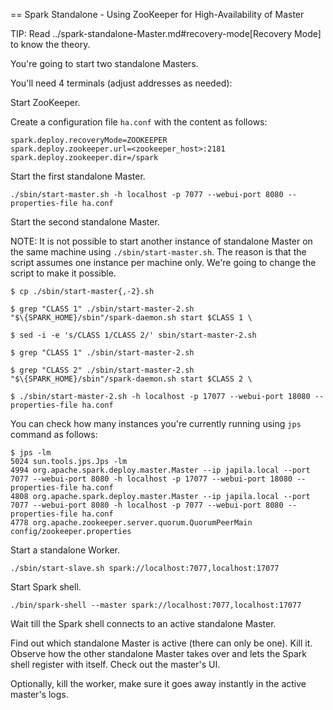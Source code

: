 == Spark Standalone - Using ZooKeeper for High-Availability of Master

TIP: Read  ../spark-standalone-Master.md#recovery-mode[Recovery Mode] to know the theory.

You're going to start two standalone Masters.

You'll need 4 terminals (adjust addresses as needed):

Start ZooKeeper.

Create a configuration file `ha.conf` with the content as follows:

```
spark.deploy.recoveryMode=ZOOKEEPER
spark.deploy.zookeeper.url=<zookeeper_host>:2181
spark.deploy.zookeeper.dir=/spark
```

Start the first standalone Master.

```
./sbin/start-master.sh -h localhost -p 7077 --webui-port 8080 --properties-file ha.conf
```

Start the second standalone Master.

NOTE: It is not possible to start another instance of standalone Master on the same machine using `./sbin/start-master.sh`. The reason is that the script assumes one instance per machine only. We're going to change the script to make it possible.

```
$ cp ./sbin/start-master{,-2}.sh

$ grep "CLASS 1" ./sbin/start-master-2.sh
"$\{SPARK_HOME}/sbin"/spark-daemon.sh start $CLASS 1 \

$ sed -i -e 's/CLASS 1/CLASS 2/' sbin/start-master-2.sh

$ grep "CLASS 1" ./sbin/start-master-2.sh

$ grep "CLASS 2" ./sbin/start-master-2.sh
"$\{SPARK_HOME}/sbin"/spark-daemon.sh start $CLASS 2 \

$ ./sbin/start-master-2.sh -h localhost -p 17077 --webui-port 18080 --properties-file ha.conf
```

You can check how many instances you're currently running using `jps` command as follows:

```
$ jps -lm
5024 sun.tools.jps.Jps -lm
4994 org.apache.spark.deploy.master.Master --ip japila.local --port 7077 --webui-port 8080 -h localhost -p 17077 --webui-port 18080 --properties-file ha.conf
4808 org.apache.spark.deploy.master.Master --ip japila.local --port 7077 --webui-port 8080 -h localhost -p 7077 --webui-port 8080 --properties-file ha.conf
4778 org.apache.zookeeper.server.quorum.QuorumPeerMain config/zookeeper.properties
```

Start a standalone Worker.

```
./sbin/start-slave.sh spark://localhost:7077,localhost:17077
```

Start Spark shell.

```
./bin/spark-shell --master spark://localhost:7077,localhost:17077
```

Wait till the Spark shell connects to an active standalone Master.

Find out which standalone Master is active (there can only be one). Kill it. Observe how the other standalone Master takes over and lets the Spark shell register with itself. Check out the master's UI.

Optionally, kill the worker, make sure it goes away instantly in the active master's logs.
